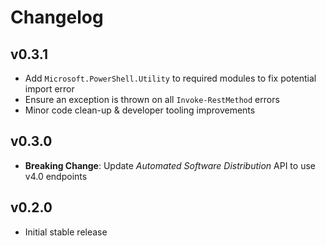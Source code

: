 Changelog
=========

v0.3.1
------

- Add `Microsoft.PowerShell.Utility` to required modules to fix potential import error
- Ensure an exception is thrown on all `Invoke-RestMethod` errors
- Minor code clean-up & developer tooling improvements

v0.3.0
------

- **Breaking Change**: Update *Automated Software Distribution* API to use v4.0 endpoints

v0.2.0
------

- Initial stable release
